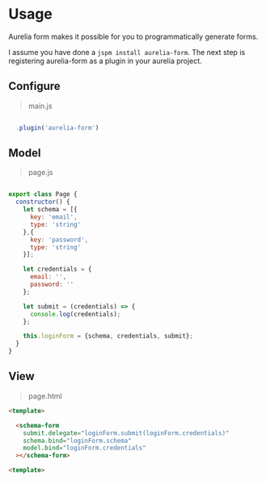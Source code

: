 # Usage

Aurelia form makes it possible for you to programmatically generate forms.

I assume you have done a `jspm install aurelia-form`. The next step is
registering aurelia-form as a plugin in your aurelia project.

## Configure

> main.js

```js

  .plugin('aurelia-form')

```

## Model

> page.js

```js

export class Page {
  constructor() {
    let schema = [{
      key: 'email',
      type: 'string'
    },{
      key: 'password',
      type: 'string'
    }];

    let credentials = {
      email: '',
      password: ''
    };

    let submit = (credentials) => {
      console.log(credentials);
    };

    this.loginForm = {schema, credentials, submit};
  }
}
```

## View

> page.html

```html
<template>

  <schema-form
    submit.delegate="loginForm.submit(loginForm.credentials)"
    schema.bind="loginForm.schema"
    model.bind="loginForm.credentials"
  ></schema-form>

<template>

```

